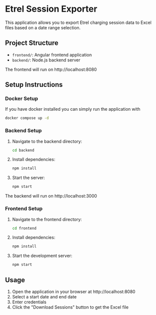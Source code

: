 # Etrel Session Exporter

This application allows you to export Etrel charging session data to Excel files based on a date range selection.

## Project Structure
- `frontend/`: Angular frontend application
- `backend/`: Node.js backend server

The frontend will run on http://localhost:8080

## Setup Instructions

### Docker Setup
If you have docker installed you can simply run the application with
   ```bash
   docker compose up -d
   ```

### Backend Setup
1. Navigate to the backend directory:
   ```bash
   cd backend
   ```
2. Install dependencies:
   ```bash
   npm install
   ```
3. Start the server:
   ```bash
   npm start
   ```
The backend will run on http://localhost:3000

### Frontend Setup
1. Navigate to the frontend directory:
   ```bash
   cd frontend
   ```
2. Install dependencies:
   ```bash
   npm install
   ```
3. Start the development server:
   ```bash
   npm start
   ```

## Usage
1. Open the application in your browser at http://localhost:8080
2. Select a start date and end date
3. Enter credentials
4. Click the "Download Sessions" button to get the Excel file
